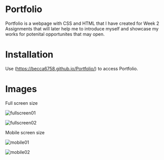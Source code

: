 # Portfolio

Portfolio is a webpage with CSS and HTML that I have created for Week 2 Assignments that will later help me to introduce myself and showcase my works for potenital opportunites that may open.

# Installation

Use (https://becca6758.github.io/Portfolio/) to access Portfolio.

# Images

Full screen size

![fullscreen01](/Portfolio/full-size-01.png)

![fullscreen02](/Portfolio/full-size-02.png)

Mobile screen size

![mobile01](/Portfolio/mobile-size-01.png)

![mobile02](/Portfolio/mobile-size-02.png)
